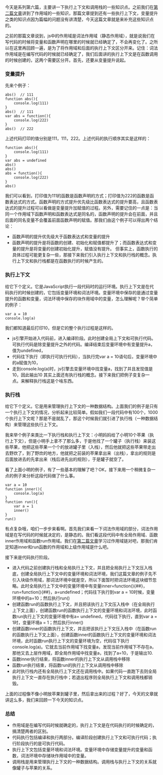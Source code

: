今天是系列第六篇，主要讲一下执行上下文和调用栈的一些知识点。之前我们在[第二篇文章](https://juejin.im/post/5e83f293e51d4546d6356de3)讲到了作用域的一些知识，那篇文章提到还有一些执行上下文，变量提升之类的知识点因为篇幅的问题没有讲清楚，今天这篇文章就是来补充这些知识点的。


之前的那篇文章说到，js中的作用域是词法作用域（静态作用域），就是说我们在写代码的时候将变量和函数声明在哪里的时候就已经确定了，不会再变化了。之所以在这里再回顾一遍，是为了将作用域和后面的执行上下文区分开来。记住：词法作用域是在编写代码的时候就已经确定了，我们后面讲的执行上下文是在函数调用的时候创建的，这两个需要区分开。首先，还要从变量提升说起。


### 变量提升
先来个例子：
```
abs()  // 111
function abs(){
    console.log(111)
}
abs()  // 111
var abs = function(){
    console.log(222)
}
abs()  // 222
```
上述代码打印的值分别是111，111，222。上述代码的执行顺序其实是这样的：
```
function abs(){
    console.log(111)
}
var abs = undefined
abs()
abs()
abs = function(){
    console.log(222)
}
abs()
```
我们可以看到，打印值为111的函数是函数声明的方式；打印值为222的函数是函数表达式的方式。函数声明的方式提升优先级比函数表达式的提升要高，且函数表达式的提升过程可以看做是变量提升加赋值的过程。另外，需要记住的一点是：当同一个作用域下函数声明和函数表达式是同名的，函数声明的提升会在前面，并且后面的同名变量不会覆盖前面函数声明的赋值。那我们由这个例子可以得出两个结论：
- 函数声明的提升优先级大于函数表达式和变量的提升
- 函数声明的提升是将函数的创建、初始化和赋值都提升了；而函数表达式和变量的提升是将变量的创建初始化提升，赋值没有提升。
但事实上，函数执行的具体过程可能更复杂一些，那接下来我们引入执行上下文和执行栈的概念。执行上下文和执行栈都是在函数执行的时候产生的。


### 执行上下文
给它下个定义。它是JavaScript执行一段代码时的运行环境。执行上下文是在代码执行的时候创建的，它包括变量环境和词法环境。变量环境中保存的是通过变量提升的函数和变量，词法环境中保存的块作用域中的变量，怎么理解呢？举个简单的例子：
```
var a = 10
console.log(a)
```
我们都知道最后打印10，但是它的整个执行过程是这样的。
- js引擎开始进入代码前，进入编译阶段。此时创建全局上下文和可执行代码。可执行代码是除变量提升之外的代码。编译结束后变量环境中有变量提升a，值为undefined，
- 代码往下执行（即执行可执行代码），当执行完var a = 10语句后，变量环境中的a赋值为10，
- 走到console.log(a)时，js引擎去变量环境中找变量a，找到了并且发现值是10，因此输出10
其实上面还有执行栈的概念。接下来我们把例子变复杂一点。来解释执行栈这是个啥东西。

### 执行栈
给它下个定义。它是用来管理执行上下文的一种数据结构。上面我们的例子是只有一个执行上下文的情况，分析起来比较简单。假如我们一段代码中有100个，1000个执行上下文呢？那是不是就乱了，那这个时候我们就引进了执行栈（一种数据结构）来管理这些执行上下文。

我来举个例子来类比一下执行栈和执行上下文：小明妈妈给了小明10个苹果（执行上下文），但是小明手上拿不了那么多，于是他找了一个罐子（执行栈）来装这些苹果，他把这些苹果一个个的放进罐子里（入栈），然后他就把这些苹果带走出去野炊了，到了野炊的地方，他就把之前装的苹果拿出来（出栈），拿出的规则是后面放进去的先拿出来（栈后进先出的规则），于是罐子就空了。

看了上面小明的例子，有了一些基本的理解了吧？OK，接下来用一个稍微复杂一点的例子来分析这段代码做了什么事。
```
var a = 10
function inner(){
    console.log(a)
}
function run(){
    var a = 1
    inner()
}
run()
```
有点复杂哦，咱们一步步来看啊。首先我们来看一下词法作用域的部分，词法作用域是在写代码的时候就决定的，是静态的。我们看这段代码中有全局作用域、函数inner作用域和函数run作用域。我们在[第二篇文章](https://juejin.im/post/5e83f293e51d4546d6356de3)学习过作用域链对吧，那我们肯定知道inner和run函数的作用域和上级作用域是什么吧。

接下来是代码执行阶段。
- 进入代码之前创建执行栈和全局执行上下文，并且把全局执行上下文压入栈底，创建全局执行上下文中的变量环境和词法环境，我们这篇文章的例子先不引入块级作用域，那词法环境中就是空，所以下面暂时把词法环境这块细节忽略。此时全局执行上下文中的变量环境中有变量inner=function(){##}，run=function(){##}，a=undefined；代码往下执行到var a = 10时候，变量环境中的a=10；然后执行run()
- 创建函数run的函数执行上下文，并且把该执行上下文压入栈中（在全局执行上下文上面），创建函数run的函数执行上下文的变量环境和词法环境，此时函数run执行上下文的变量环境中有a= undefined，代码往下执行，直到var a = 1时，变量环境a = 1；然后执行inner()
- 创建函数inner的函数执行上下文，并且把该执行上下文压入栈中（在函数run的函数执行上下文上面），创建函数inner的函数执行上下文的变量环境和词法环境，此时函数run执行上下文的变量环境为空，代码往下执行console.log(a)。它就去当前作用域下找变量a，发现当前作用域下不存在a，那他又去上层作用域，即全局作用域中找变量a，找到了a=10，于是输出10.
- 函数inner执行结束，将函数inner的执行上下文从调用栈中移除
- 函数run执行结束，将函数run的执行上下文从调用栈中移除
- 此时执行栈内还有全局执行上下文还在调用栈中。如果代码一直跑下去则全局执行上下文一直存在执行栈中；若退出程序则全局执行上下文和调用栈都销毁。

上面的过程像不像小明放苹果到罐子里，然后拿出来的过程？好了，今天的文章就讲这么多，我们来回顾一下今天的知识点。



### 总结
- 作用域是在编写代码时候就确定的，执行上下文是在代码执行的时候确定的，搞清楚两者的区别。
- 代码执行包括编译和执行两部分。编译阶段创建执行上下文和可执行代码；执行阶段执行的是可执行代码。
- 执行上下文包括变量环境和词法环境。变量环境中存储变量提升的变量和函数，词法环境中存储块作用域中的变量。
- 调用栈是用来管理执行上下文的一种数据结构。调用栈与执行上下文的关系就像罐子与苹果的关系。











